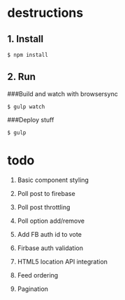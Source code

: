 # destructions

## 1. Install

```bash
$ npm install
```

## 2. Run

###Build and watch with browsersync
```
$ gulp watch 
```

###Deploy stuff
```
$ gulp
```

# todo

1. Basic component styling

1. Poll post to firebase
1. Poll post throttling
1. Poll option add/remove

1. Add FB auth id to vote
1. Firbase auth validation

1. HTML5 location API integration

1. Feed ordering
1. Pagination